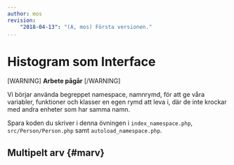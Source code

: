 ```yaml
---
author: mos
revision:
    "2018-04-13": "(A, mos) Första versionen."
...
```

Histogram som Interface
==================================

[WARNING]
**Arbete pågår**
[/WARNING]

Vi börjar använda begreppet namespace, namnrymd, för att ge våra variabler, funktioner och klasser en egen rymd att leva i, där de inte krockar med andra enheter som har samma namn.

Spara koden du skriver i denna övningen i `index_namespace.php`, `src/Person/Person.php` samt `autoload_namespace.php`.



Multipelt arv {#marv}
----------------------------------
